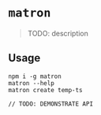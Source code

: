 # `matron`

> TODO: description

## Usage

```
npm i -g matron
matron --help
matron create temp-ts

// TODO: DEMONSTRATE API
```
